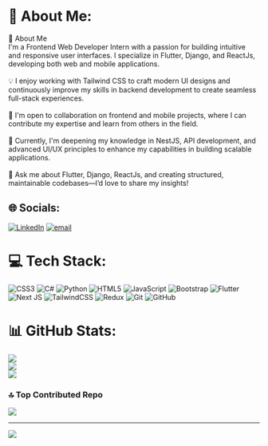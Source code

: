 # 💫 About Me:
🚀 About Me<br>I'm a Frontend Web Developer Intern with a passion for building intuitive and responsive user interfaces. I specialize in Flutter, Django, and ReactJs, developing both web and mobile applications.<br><br>💡 I enjoy working with Tailwind CSS to craft modern UI designs and continuously improve my skills in backend development to create seamless full-stack experiences.<br><br>🤝 I'm open to collaboration on frontend and mobile projects, where I can contribute my expertise and learn from others in the field.<br><br>🌱 Currently, I'm deepening my knowledge in NestJS, API development, and advanced UI/UX principles to enhance my capabilities in building scalable applications.<br><br>💬 Ask me about Flutter, Django, ReactJs, and creating structured, maintainable codebases—I’d love to share my insights!


## 🌐 Socials:
[![LinkedIn](https://img.shields.io/badge/LinkedIn-%230077B5.svg?logo=linkedin&logoColor=white)](https://linkedin.com/in/ramazan-said-galip-330956243) [![email](https://img.shields.io/badge/Email-D14836?logo=gmail&logoColor=white)](mailto:ramazansaidgalip@gmail.com) 

# 💻 Tech Stack:
![CSS3](https://img.shields.io/badge/css3-%231572B6.svg?style=for-the-badge&logo=css3&logoColor=white) ![C#](https://img.shields.io/badge/c%23-%23239120.svg?style=for-the-badge&logo=csharp&logoColor=white) ![Python](https://img.shields.io/badge/python-3670A0?style=for-the-badge&logo=python&logoColor=ffdd54) ![HTML5](https://img.shields.io/badge/html5-%23E34F26.svg?style=for-the-badge&logo=html5&logoColor=white) ![JavaScript](https://img.shields.io/badge/javascript-%23323330.svg?style=for-the-badge&logo=javascript&logoColor=%23F7DF1E) ![Bootstrap](https://img.shields.io/badge/bootstrap-%238511FA.svg?style=for-the-badge&logo=bootstrap&logoColor=white) ![Flutter](https://img.shields.io/badge/Flutter-%2302569B.svg?style=for-the-badge&logo=Flutter&logoColor=white) ![Next JS](https://img.shields.io/badge/Next-black?style=for-the-badge&logo=next.js&logoColor=white) ![TailwindCSS](https://img.shields.io/badge/tailwindcss-%2338B2AC.svg?style=for-the-badge&logo=tailwind-css&logoColor=white) ![Redux](https://img.shields.io/badge/redux-%23593d88.svg?style=for-the-badge&logo=redux&logoColor=white) ![Git](https://img.shields.io/badge/git-%23F05033.svg?style=for-the-badge&logo=git&logoColor=white) ![GitHub](https://img.shields.io/badge/github-%23121011.svg?style=for-the-badge&logo=github&logoColor=white)
# 📊 GitHub Stats:
![](https://github-readme-stats.vercel.app/api?username=ramazangalip&theme=dark&hide_border=false&include_all_commits=true&count_private=true)<br/>
![](https://nirzak-streak-stats.vercel.app/?user=ramazangalip&theme=dark&hide_border=false)<br/>
![](https://github-readme-stats.vercel.app/api/top-langs/?username=ramazangalip&theme=dark&hide_border=false&include_all_commits=true&count_private=true&layout=compact)

### 🔝 Top Contributed Repo
![](https://github-contributor-stats.vercel.app/api?username=ramazangalip&limit=5&theme=dark&combine_all_yearly_contributions=true)

---
[![](https://visitcount.itsvg.in/api?id=ramazangalip&icon=0&color=0)](https://visitcount.itsvg.in)

<!-- Proudly created with GPRM ( https://gprm.itsvg.in ) -->
